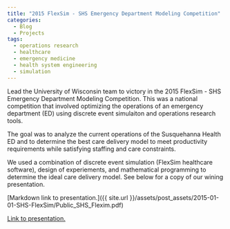 ```yaml
---
title: "2015 FlexSim - SHS Emergency Department Modeling Competition"
categories:
  - Blog
  - Projects
tags:
  - operations research
  - healthcare
  - emergency medicine
  - health system engineering
  - simulation
---
```



Lead the University of Wisconsin team to victory in the 2015 FlexSim - SHS Emergency Department Modeling Competition. This was a national competition that involved optimizing the operations of an emergency department (ED) using discrete event simulaiton and operations research tools.

The goal was to analyze the current operations of the Susquehanna Health ED and to determine the best care delivery model to meet productivity requirements while satisfying staffing and care constraints.

We used a combination of discrete event simulation (FlexSim healthcare software), design of experiements, and mathematical programming to determine the ideal care delivery model. See below for a copy of our wining presentation.

[Markdown link to presentation.]({{ site.url }}/assets/post_assets/2015-01-01-SHS-FlexSim/Public_SHS_Flexim.pdf)

<a href="{{ site.url }}/assets/post_assets/2015-01-01-SHS-FlexSim/Public_SHS_Flexim.pdf">Link to presentation.</a>

<div markdown="0">
    <object data="{{ site.url }}/assets/post_assets/2015-01-01-SHS-FlexSim/Public_SHS_Flexim.pdf" width="500" height="375" type="application/pdf"></object>
</div>

